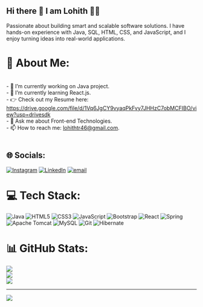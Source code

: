 ## Hi there 👋 I am Lohith 🙎‍♂
Passionate about building smart and scalable software solutions. I have hands-on experience with Java, SQL, HTML, CSS, and JavaScript, and I enjoy turning ideas into real-world applications.

# 💫 About Me:
<br>- 🔭 I’m currently working on Java project.<br>- 🌱 I’m currently learning React.js.<br>- 👉 Check out my Resume here: https://drive.google.com/file/d/1Vq6JgCY9vyaqPkFvy7JHHzC7obMCFIBO/view?usp=drivesdk <br>- 💬 Ask me about Front-end Technologies.<br>- 📫 How to reach me: lohithtr46@gmail.com.<br><br>

  
## 🌐 Socials:
[![Instagram](https://img.shields.io/badge/Instagram-%23E4405F.svg?logo=Instagram&logoColor=white)](https://instagram.com/_baazigar_46_) [![LinkedIn](https://img.shields.io/badge/LinkedIn-%230077B5.svg?logo=linkedin&logoColor=white)](https://linkedin.com/in/lohithtr46) [![email](https://img.shields.io/badge/Email-D14836?logo=gmail&logoColor=white)](mailto:lohithtr46@gmail.com) 

# 💻 Tech Stack:
![Java](https://img.shields.io/badge/java-%23ED8B00.svg?style=plastic&logo=openjdk&logoColor=white) ![HTML5](https://img.shields.io/badge/html5-%23E34F26.svg?style=plastic&logo=html5&logoColor=white) ![CSS3](https://img.shields.io/badge/css3-%231572B6.svg?style=plastic&logo=css3&logoColor=white) ![JavaScript](https://img.shields.io/badge/javascript-%23323330.svg?style=plastic&logo=javascript&logoColor=%23F7DF1E) ![Bootstrap](https://img.shields.io/badge/bootstrap-%238511FA.svg?style=plastic&logo=bootstrap&logoColor=white) ![React](https://img.shields.io/badge/react-%2320232a.svg?style=plastic&logo=react&logoColor=%2361DAFB) ![Spring](https://img.shields.io/badge/spring-%236DB33F.svg?style=plastic&logo=spring&logoColor=white) ![Apache Tomcat](https://img.shields.io/badge/apache%20tomcat-%23F8DC75.svg?style=plastic&logo=apache-tomcat&logoColor=black) ![MySQL](https://img.shields.io/badge/mysql-4479A1.svg?style=plastic&logo=mysql&logoColor=white) ![Git](https://img.shields.io/badge/git-%23F05033.svg?style=plastic&logo=git&logoColor=white) ![Hibernate](https://img.shields.io/badge/Hibernate-59666C?style=plastic&logo=Hibernate&logoColor=white)
# 📊 GitHub Stats:
![](https://github-readme-stats.vercel.app/api?username=Lohith447446&theme=vision-friendly-dark&hide_border=false&include_all_commits=false&count_private=false)<br/>
![](https://nirzak-streak-stats.vercel.app/?user=Lohith447446&theme=vision-friendly-dark&hide_border=false)<br/>
![](https://github-readme-stats.vercel.app/api/top-langs/?username=Lohith447446&theme=vision-friendly-dark&hide_border=false&include_all_commits=false&count_private=false&layout=compact)

---
[![](https://visitcount.itsvg.in/api?id=Lohith447446&icon=0&color=0)](https://visitcount.itsvg.in)

<!-- Proudly created with GPRM ( https://gprm.itsvg.in ) -->
